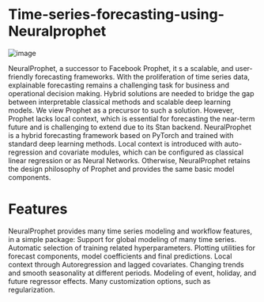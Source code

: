 # Time-series-forecasting-using-Neuralprophet

![image](https://github.com/FeresDarouich/Time-series-forecasting-using-Neuralprophet/assets/120333973/a790f5b8-674d-4293-a017-b2838b0ea9ae)

NeuralProphet, a successor to Facebook Prophet, it s a scalable, and user-friendly forecasting frameworks. With the proliferation of time series data, explainable forecasting remains a challenging task for business and operational decision making. Hybrid solutions are needed to bridge the gap between interpretable classical methods and scalable deep learning models. We view Prophet as a precursor to such a solution. However, Prophet lacks local context, which is essential for forecasting the near-term future and is challenging to extend due to its Stan backend.
NeuralProphet is a hybrid forecasting framework based on PyTorch and trained with standard deep learning methods. Local context is introduced with auto-regression and covariate modules, which can be configured as classical linear regression or as Neural Networks. Otherwise, NeuralProphet retains the design philosophy of Prophet and provides the same basic model components.

# Features
NeuralProphet provides many time series modeling and workflow features, in a simple package:
Support for global modeling of many time series.
Automatic selection of training related hyperparameters.
Plotting utilities for forecast components, model coefficients and final predictions.
Local context through Autoregression and lagged covariates.
Changing trends and smooth seasonality at different periods.
Modeling of event, holiday, and future regressor effects.
Many customization options, such as regularization.
